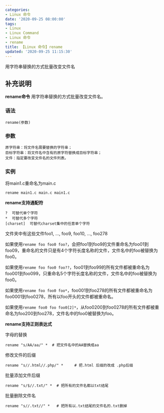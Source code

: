 ```yaml
---
categories:
- Linux 命令
date: '2020-09-25 08:00:00'
tags:
- Linux
- Linux Command
- Linux 命令
- rename
title: 【Linux 命令】rename
updated: '2020-09-25 11:15:30'
---
```


用字符串替换的方式批量改变文件名

## 补充说明

**rename命令** 用字符串替换的方式批量改变文件名。

###  语法

```shell
rename(参数)
```

###  参数

```shell
原字符串：将文件名需要替换的字符串；
目标字符串：将文件名中含有的原字符替换成目标字符串；
文件：指定要改变文件名的文件列表。
```

###  实例

将main1.c重命名为main.c

```shell
rename main1.c main.c main1.c
```

 **rename支持通配符** 

```shell
?  可替代单个字符
*  可替代多个字符
[charset]  可替代charset集中的任意单个字符
```

文件夹中有这些文件foo1, ..., foo9, foo10, ..., foo278

如果使用`rename foo foo0 foo?`，会把foo1到foo9的文件重命名为foo01到foo09，重命名的文件只是有4个字符长度名称的文件，文件名中的foo被替换为foo0。

如果使用`rename foo foo0 foo??`，foo01到foo99的所有文件都被重命名为foo001到foo099，只重命名5个字符长度名称的文件，文件名中的foo被替换为foo0。

如果使用`rename foo foo0 foo*`，foo001到foo278的所有文件都被重命名为foo0001到foo0278，所有以foo开头的文件都被重命名。

如果使用`rename foo0 foo foo0[2]*`，从foo0200到foo0278的所有文件都被重命名为foo200到foo278，文件名中的foo0被替换为foo。

 **rename支持正则表达式** 

字母的替换

```shell
rename "s/AA/aa/" *  # 把文件名中的AA替换成aa
```

修改文件的后缀

```shell
rename "s//.html//.php/" *     # 把.html 后缀的改成 .php后缀
```

批量添加文件后缀

```shell
rename "s/$//.txt/" *  # 把所有的文件名都以txt结尾
```

批量删除文件名

```shell
rename "s//.txt//" *   # 把所有以.txt结尾的文件名的.txt删掉
```


<!-- Linux命令行搜索引擎：https://jaywcjlove.github.io/linux-command/ -->